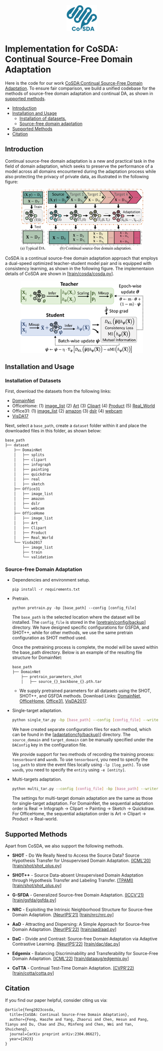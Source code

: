 <div align='center' style="margin-bottom: 10px"><img src='img/logo.png' alt="logo" width="20%" /></div>

# Implementation for CoSDA: Continual Source-Free Domain Adaptation

Here is the code for our work [CoSDA:Continual Source-Free Domain Adaptation](https://arxiv.org/abs/2304.06627). To ensure fair comparison, we build a unified codebase for the methods of source-free domain adaptation and continual DA, as shown in [supported methods](#supported-methods).

- [Introduction](#introduction)
- [Installation and Usage](#installation-and-usage)
  - [Installation of datasets.](#installation-of-datasets)
  - [Source-free domain adaptation](#source-free-domain-adaptation)
- [Supported Methods](#supported-methods)
- [Citation](#citation)


## Introduction
Continual source-free domain adaptation is a new and practical task in the field of domain adaptation, which seeks to preserve the performance of a model across all domains encountered during the adaptation process while also protecting the privacy of private data, as illustrated in the following figure:
<div align='center'><img src="img/CoSDA_Settings.png" alt="setting of continual SFDA" width="80%"/></div>

CoSDA is a continual source-free domain adaptation approach that employs a dual-speed optimized teacher-student model pair and is equipped with consistency learning, as shown in the following figure. The implementaion details of CoSDA are shown in \[[train/cosda/cosda.py](train/cosda/cosda.py)\].

<div align='center'><img src="img/CoSDA_Method.png" alt="pipeline of CoSDA" width="80%"/></div>

## Installation and Usage

### Installation of Datasets
First, download the datasets from the following links:

  - [DomainNet](http://ai.bu.edu/M3SDA/)
  - OfficeHome: (1) [image_list](https://cloud.tsinghua.edu.cn/f/ca3a3b6a8d554905b4cd/?dl=1) (2) [Art](https://cloud.tsinghua.edu.cn/f/4691878067d04755beab/?dl=1) (3) [Clipart](https://cloud.tsinghua.edu.cn/f/0d41e7da4558408ea5aa/?dl=1) (4) [Product](https://cloud.tsinghua.edu.cn/f/76186deacd7c4fa0a679/?dl=1) (5) [Real_World](https://cloud.tsinghua.edu.cn/f/dee961894cc64b1da1d7/?dl=1)
  - Office31: (1) [image_list](https://cloud.tsinghua.edu.cn/f/d9bca681c71249f19da2/?dl=1) (2) [amazon](https://cloud.tsinghua.edu.cn/f/edc8d1bba1c740dc821c/?dl=1) (3) [dslr](https://cloud.tsinghua.edu.cn/f/ca6df562b7e64850ad7f/?dl=1) (4) [webcam](https://cloud.tsinghua.edu.cn/f/82b24ed2e08f4a3c8888/?dl=1)
  - [VisDA17](https://ai.bu.edu/visda-2017/)

Next, select a `base_path`, create a `dataset` folder within it and place the downloaded files in this folder, as shown below:
```
base_path
├── dataset
    ├── DomainNet
    │   ├── splits
    │   ├── clipart
    │   ├── infograph
    │   ├── painting
    │   ├── quickdraw
    │   ├── real
    │   ├── sketch
    ├── Office31
    │   ├── image_list
    │   ├── amazon
    │   ├── dslr
    │   └── webcam
    ├── OfficeHome
    │   ├── image_list
    │   ├── Art
    │   ├── Clipart
    │   ├── Product
    │   ├── Real_World
    └── Visda2017
        ├── image_list
        ├── train
        └── validation
```
### Source-free Domain Adaptation
* Dependencies and environment setup.
  ```
  pip install -r requirements.txt
  ```
* Pretrain.
  
  ```
  python pretrain.py -bp [base_path] --config [config_file] 
  ```
  The `base_path` is the selected location where the dataset will be installed. The `config_file` is stored in the  \[[pretrain/config/backup](pretrain/config/backup)\] directory. We have designed specific configurations for GSFDA, and SHOT++, while for other methods, we use the same pretrain configuration as SHOT method used. 

  Once the pretraining process is complete, the model will be saved within the base_path directory. Below is an example of the resulting file structure for DomainNet:

  ```
  base_path
  ├── DomainNet
      ├── pretrain_parameters_shot
      │   ├── source_{}_backbone_{}.pth.tar
  ```
  * We supply pretrained parameters for all datasets using the SHOT, SHOT++, and GSFDA methods. Download Links: [DomainNet](https://drive.google.com/file/d/1fyQuNXtME9Uf_oHHrw9ZCHZL7-TyGJzo/view?usp=sharing), [OfficeHome](https://drive.google.com/file/d/18OpU8AX3i8_GUey3SeMyMVG_EkP6Rm-y/view?usp=sharing), [Office31](https://drive.google.com/file/d/1TU_G1P8EveiYAT5vW-eGIhijqxs-kO0I/view?usp=share_link), [VisDA2017](https://drive.google.com/file/d/1BnqOTSeJ1Nuza0WW1uTvPnLJCznJRCaq/view?usp=sharing).

* Single-target adaptation.
  ```bash
  python single_tar.py -bp [base_path] --config [config_file] --writer [tensorboard / wandb]
  ```
  We have created separate configuration files for each method, which can be found in the \[[adaptationcfg/backup)](adaptationcfg/backup)\] directory. The `source_domain` and `target_domain` can be manually specified under the `DAConfig` key in the configuration file. 

  We provide support for two methods of recording the training process: `tensorboard` and `wandb`. To use `tensorboard`, you need to specify the `log_path` to store the event files locally using `-lp [log_path]`. To use `wandb`, you need to specify the `entity` using `-e [entity]`.

* Multi-targets adaptation.

  ```bash
  python multi_tar.py --config [config_file] -bp [base_path] --writer [tensorboard / wandb] (-lp [log_path] or -e [entity])
  ```
  The settings for multi-target domain adaptation are the same as those for single-target adaptation. For DomainNet, the sequential adaptation order is Real → Infograph → Clipart → Painting → Sketch → Quickdraw. For OfficeHome, the sequential adaptation order is Art → Clipart → Product → Real-world.

## Supported Methods
Apart from CoSDA, we also support the following methods. 

- **SHOT** - Do We Really Need to Access the Source Data? Source Hypothesis Transfer for Unsupervised Domain Adaptation. [(ICML'20)](https://proceedings.mlr.press/v119/liang20a.html) \[[train/shot/shot_plus.py](train/shot/shot_plus.py)\]

- **SHOT++** - Source Data-absent Unsupervised Domain Adaptation through Hypothesis Transfer and Labeling Transfer. [(TPAMI)](https://arxiv.org/pdf/2012.07297.pdf) \[[train/shot/shot_plus.py](train/shot/shot_plus.py)\]

- **G-SFDA** - Generalized Source-free Domain Adaptation. [(ICCV'21)](https://openaccess.thecvf.com/content/ICCV2021/html/Yang_Generalized_Source-Free_Domain_Adaptation_ICCV_2021_paper.html) \[[train/gsfda/gsfda.py](train/gsfda/gsfda.py)\]

- **NRC** - Exploiting the Intrinsic Neighborhood Structure for Source-free Domain Adaptation. [(NeurIPS'21)](https://proceedings.neurips.cc/paper/2021/hash/f5deaeeae1538fb6c45901d524ee2f98-Abstract.html) \[[train/nrc/nrc.py](train/nrc/nrc.py)\]

- **AaD** - Attracting and Dispersing: A Simple Approach for Source-free Domain Adaptation. [(NeurIPS'22)](https://openreview.net/forum?id=ZlCpRiZN7n) \[[train/aad/aad.py](train/aad/aad.py)\]

- **DaC** - Divide and Contrast: Source-free Domain Adaptation via Adaptive Contrastive Learning. [(NeurIPS'22)](https://arxiv.org/abs/2211.06612) \[[train/dac/dac.py](train/dac/dac.py)\]

- **Edgemix** - Balancing Discriminability and Transferability for Source-Free Domain Adaptation. [(ICML'22)](https://proceedings.mlr.press/v162/kundu22a.html) \[[train/dataaug/edgemix.py](train/dataaug/edgemix.py)\]

- **CoTTA** - Continual Test-Time Domain Adaptation. [(CVPR'22)](https://openaccess.thecvf.com/content/CVPR2022/html/Wang_Continual_Test-Time_Domain_Adaptation_CVPR_2022_paper.html) \[[train/cotta/cotta.py](train/cotta/cotta.py)\]

## Citation
If you find our paper helpful, consider citing us via:
```
@article{feng2023cosda,
  title={CoSDA: Continual Source-Free Domain Adaptation},
  author={Feng, Haozhe and Yang, Zhaorui and Chen, Hesun and Pang, Tianyu and Du, Chao and Zhu, Minfeng and Chen, Wei and Yan, Shuicheng},
  journal={arXiv preprint arXiv:2304.06627},
  year={2023}
}
```
